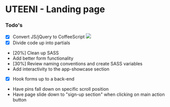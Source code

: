 # UTEENI - Landing page


### Todo's

- [x] Convert JS/jQuery to CoffeeScript
[<img src="http://img04.bgstatic-com.de/images/documents/documents/3236/modulecontent/612x0/en_top5_quote_aoe.jpg">](http://google.com)
- [x] Divide code up into partials
- [20%] Clean up SASS
- Add better form functionality
- [30%] Review naming conventions and create SASS variables
- Add interactivity to the app-showcase section
- [x] Hook forms up to a back-end
- Have pins fall down on specific scroll position
- Have page slide down to "sign-up section" when clicking on main action button

